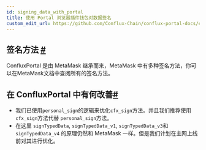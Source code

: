 ```yaml
---
id: signing_data_with_portal
title: 使用 Portal 浏览器插件钱包对数据签名
custom_edit_url: https://github.com/Conflux-Chain/conflux-portal-docs/edit/master/docs/cn/portal/API_Reference/Signing_Data.md
---
```

## 签名方法 [#](https://developer.conflux-chain.org/docs/introduction/en/conflux_overview/#history-of-the-signing-methods)

ConfluxPortal 是由 MetaMask 继承而来，MetaMask 中有多种签名方法，你可以在MetaMask文档中查阅所有的签名方法。

## 在 ConfluxPortal 中有何改善[#](https://developer.conflux-chain.org/docs/introduction/en/conflux_overview/#what-changed-in-confluxportal)

* 我们已使用`personal_sign`的逻辑来优化`cfx_sign`方法。并且我们推荐使用 `cfx_sign`方法代替 `personal_sign`方法。
* 在这里 `signTypedData`, `signTypedData_v1`, `signTypedData_v3`和`signTypedData_v4` 的原理仍然和 MetaMask 一样。但是我们计划在主网上线前对其进行优化。

 
